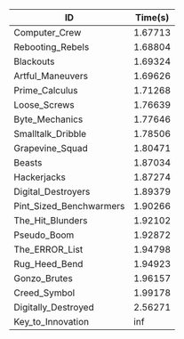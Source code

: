 |ID|Time(s)|
|-|-|
|Computer_Crew|1.67713|
|Rebooting_Rebels|1.68804|
|Blackouts|1.69324|
|Artful_Maneuvers|1.69626|
|Prime_Calculus|1.71268|
|Loose_Screws|1.76639|
|Byte_Mechanics|1.77646|
|Smalltalk_Dribble|1.78506|
|Grapevine_Squad|1.80471|
|Beasts|1.87034|
|Hackerjacks|1.87274|
|Digital_Destroyers|1.89379|
|Pint_Sized_Benchwarmers|1.90266|
|The_Hit_Blunders|1.92102|
|Pseudo_Boom|1.92872|
|The_ERROR_List|1.94798|
|Rug_Heed_Bend|1.94923|
|Gonzo_Brutes|1.96157|
|Creed_Symbol|1.99178|
|Digitally_Destroyed|2.56271|
|Key_to_Innovation|inf|
